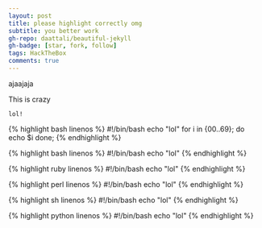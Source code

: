 ```yaml
---
layout: post
title: please highlight correctly omg
subtitle: you better work
gh-repo: daattali/beautiful-jekyll
gh-badge: [star, fork, follow]
tags: HackTheBox
comments: true
---
```


ajaajaja

This is crazy

```
lol!
```



{% highlight bash linenos %}
#!/bin/bash
  echo "lol"
for i in {00..69}; do
  echo $i
done;
{% endhighlight %}


{% highlight bash linenos %}
#!/bin/bash
  echo "lol"
{% endhighlight %}



{% highlight ruby linenos %}
#!/bin/bash
  echo "lol"
{% endhighlight %}



{% highlight perl linenos %}
#!/bin/bash
  echo "lol"
{% endhighlight %}



{% highlight sh linenos %}
#!/bin/bash
  echo "lol"
{% endhighlight %}



{% highlight python linenos %}
#!/bin/bash
  echo "lol"
{% endhighlight %}
